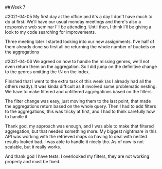 ##Week 7

#2021-04-05
My first day at the office and it's a day I don't have much to do at first.
We'll have our usual monday meetings and there's also a responsive web seminar I'll be attending.
Until then, I think I'll be giving a look to my code searching for improvements.

Three meeting later I started looking into our new assignments.
I've half of them already done so first all be returning the whole number of buckets on the aggregations

#2021-04-06
We agreed on how to handle the missing genres, we'll not even return them on the aggregation. 
So I did jump on the definitive change to the genres omitting the \N on the index.

Finished that I went to the extra task of this week (as I already had all the others ready).
It was kinda difficult as it involved some problematic nesting.
We have to make filtered and unfiltered aggregations based on the filters.

The filter change was easy, just moving them to the last point, that made the aggregations return based on the whole query.
Then I had to add filters to the aggregations, this was tricky at first, and I had to think carefully how to handle it.

Thank god, my approach was enough, and I was able to make that filtered aggregation, but that needed something more.
My biggest nightmare in this API was working with the retrieved maps so having to deal with nested results looked bad.
I was able to handle it nicely tho. As of now is not scalable, but it really works.

And thank god I have tests. 
I overlooked my filters, they are not working properly and must be fixed.